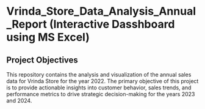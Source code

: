 # Vrinda_Store_Data_Analysis_Annual_Report (Interactive Dasshboard using MS Excel)
## Project Objectives
This repository contains the analysis and visualization of the annual sales data for Vrinda Store for the year 2022. The primary objective of this project is to provide actionable insights into customer behavior, sales trends, and performance metrics to drive strategic decision-making for the years 2023 and 2024.
